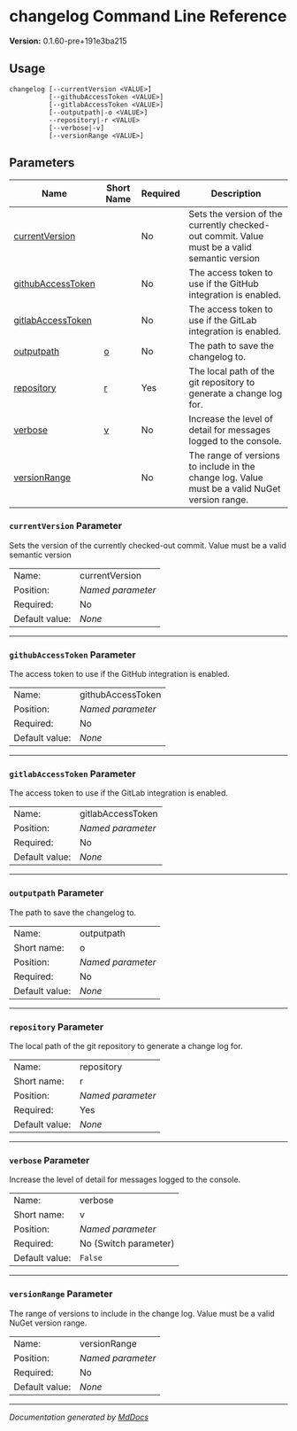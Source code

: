 ﻿# changelog Command Line Reference

**Version:** 0.1.60\-pre+191e3ba215

## Usage

```
changelog [--currentVersion <VALUE>]
          [--githubAccessToken <VALUE>]
          [--gitlabAccessToken <VALUE>]
          [--outputpath|-o <VALUE>]
          --repository|-r <VALUE>
          [--verbose|-v]
          [--versionRange <VALUE>]
```

## Parameters

| Name                                              | Short Name                 | Required | Description                                                                                    |
| ------------------------------------------------- | -------------------------- | -------- | ---------------------------------------------------------------------------------------------- |
| [currentVersion](#currentversion-parameter)       |                            | No       | Sets the version of the currently checked\-out commit. Value must be a valid semantic version  |
| [githubAccessToken](#githubaccesstoken-parameter) |                            | No       | The access token to use if the GitHub integration is enabled.                                  |
| [gitlabAccessToken](#gitlabaccesstoken-parameter) |                            | No       | The access token to use if the GitLab integration is enabled.                                  |
| [outputpath](#outputpath-parameter)               | [o](#outputpath-parameter) | No       | The path to save the changelog to.                                                             |
| [repository](#repository-parameter)               | [r](#repository-parameter) | Yes      | The local path of the git repository to generate a change log for.                             |
| [verbose](#verbose-parameter)                     | [v](#verbose-parameter)    | No       | Increase the level of detail for messages logged to the console.                               |
| [versionRange](#versionrange-parameter)           |                            | No       | The range of versions to include in the change log. Value must be a valid NuGet version range. |

### `currentVersion` Parameter

Sets the version of the currently checked\-out commit. Value must be a valid semantic version

|                |                   |
| -------------- | ----------------- |
| Name:          | currentVersion    |
| Position:      | *Named parameter* |
| Required:      | No                |
| Default value: | *None*            |

___

### `githubAccessToken` Parameter

The access token to use if the GitHub integration is enabled.

|                |                   |
| -------------- | ----------------- |
| Name:          | githubAccessToken |
| Position:      | *Named parameter* |
| Required:      | No                |
| Default value: | *None*            |

___

### `gitlabAccessToken` Parameter

The access token to use if the GitLab integration is enabled.

|                |                   |
| -------------- | ----------------- |
| Name:          | gitlabAccessToken |
| Position:      | *Named parameter* |
| Required:      | No                |
| Default value: | *None*            |

___

### `outputpath` Parameter

The path to save the changelog to.

|                |                   |
| -------------- | ----------------- |
| Name:          | outputpath        |
| Short name:    | o                 |
| Position:      | *Named parameter* |
| Required:      | No                |
| Default value: | *None*            |

___

### `repository` Parameter

The local path of the git repository to generate a change log for.

|                |                   |
| -------------- | ----------------- |
| Name:          | repository        |
| Short name:    | r                 |
| Position:      | *Named parameter* |
| Required:      | Yes               |
| Default value: | *None*            |

___

### `verbose` Parameter

Increase the level of detail for messages logged to the console.

|                |                       |
| -------------- | --------------------- |
| Name:          | verbose               |
| Short name:    | v                     |
| Position:      | *Named parameter*     |
| Required:      | No (Switch parameter) |
| Default value: | `False`               |

___

### `versionRange` Parameter

The range of versions to include in the change log. Value must be a valid NuGet version range.

|                |                   |
| -------------- | ----------------- |
| Name:          | versionRange      |
| Position:      | *Named parameter* |
| Required:      | No                |
| Default value: | *None*            |

___

*Documentation generated by [MdDocs](https://github.com/ap0llo/mddocs)*
